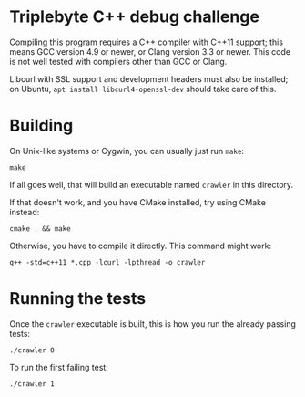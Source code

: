# Triplebyte C++ debug challenge

Compiling this program requires a C++ compiler with C++11 support; this means GCC version 4.9 or newer, or Clang version 3.3 or newer.
This code is not well tested with compilers other than GCC or Clang.

Libcurl with SSL support and development headers must also be installed; on Ubuntu, `apt install libcurl4-openssl-dev` should take care of this.

# Building

On Unix-like systems or Cygwin, you can usually just run `make`:

    make

If all goes well, that will build an executable named `crawler` in this directory.

If that doesn't work, and you have CMake installed, try using CMake instead:

    cmake . && make

Otherwise, you have to compile it directly. This command might work:

    g++ -std=c++11 *.cpp -lcurl -lpthread -o crawler

# Running the tests

Once the `crawler` executable is built, this is how you run the already passing tests:

    ./crawler 0

To run the first failing test:

    ./crawler 1
